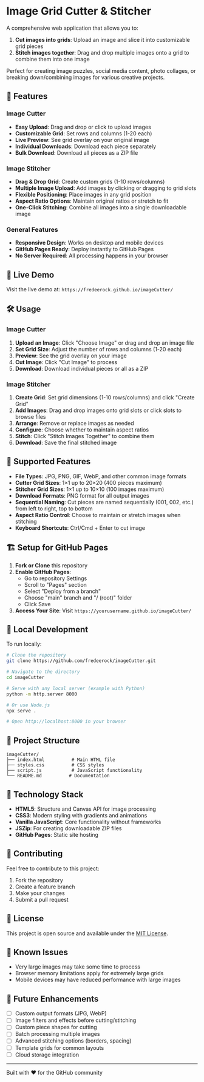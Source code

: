 # Image Grid Cutter & Stitcher

A comprehensive web application that allows you to:
1. **Cut images into grids**: Upload an image and slice it into customizable grid pieces
2. **Stitch images together**: Drag and drop multiple images onto a grid to combine them into one image

Perfect for creating image puzzles, social media content, photo collages, or breaking down/combining images for various creative projects.

## 🌟 Features

### Image Cutter
- **Easy Upload**: Drag and drop or click to upload images
- **Customizable Grid**: Set rows and columns (1-20 each)
- **Live Preview**: See grid overlay on your original image
- **Individual Downloads**: Download each piece separately
- **Bulk Download**: Download all pieces as a ZIP file

### Image Stitcher
- **Drag & Drop Grid**: Create custom grids (1-10 rows/columns)
- **Multiple Image Upload**: Add images by clicking or dragging to grid slots
- **Flexible Positioning**: Place images in any grid position
- **Aspect Ratio Options**: Maintain original ratios or stretch to fit
- **One-Click Stitching**: Combine all images into a single downloadable image

### General Features
- **Responsive Design**: Works on desktop and mobile devices
- **GitHub Pages Ready**: Deploy instantly to GitHub Pages
- **No Server Required**: All processing happens in your browser

## 🚀 Live Demo

Visit the live demo at: `https://fredeerock.github.io/imageCutter/`

## 🛠️ Usage

### Image Cutter
1. **Upload an Image**: Click "Choose Image" or drag and drop an image file
2. **Set Grid Size**: Adjust the number of rows and columns (1-20 each)
3. **Preview**: See the grid overlay on your image
4. **Cut Image**: Click "Cut Image" to process
5. **Download**: Download individual pieces or all as a ZIP

### Image Stitcher
1. **Create Grid**: Set grid dimensions (1-10 rows/columns) and click "Create Grid"
2. **Add Images**: Drag and drop images onto grid slots or click slots to browse files
3. **Arrange**: Remove or replace images as needed
4. **Configure**: Choose whether to maintain aspect ratios
5. **Stitch**: Click "Stitch Images Together" to combine them
6. **Download**: Save the final stitched image

## 📱 Supported Features

- **File Types**: JPG, PNG, GIF, WebP, and other common image formats
- **Cutter Grid Sizes**: 1×1 up to 20×20 (400 pieces maximum)
- **Stitcher Grid Sizes**: 1×1 up to 10×10 (100 images maximum)
- **Download Formats**: PNG format for all output images
- **Sequential Naming**: Cut pieces are named sequentially (001, 002, etc.) from left to right, top to bottom
- **Aspect Ratio Control**: Choose to maintain or stretch images when stitching
- **Keyboard Shortcuts**: Ctrl/Cmd + Enter to cut image

## 🏗️ Setup for GitHub Pages

1. **Fork or Clone** this repository
2. **Enable GitHub Pages**:
   - Go to repository Settings
   - Scroll to "Pages" section
   - Select "Deploy from a branch"
   - Choose "main" branch and "/ (root)" folder
   - Click Save
3. **Access Your Site**: Visit `https://yourusername.github.io/imageCutter/`

## 🔧 Local Development

To run locally:

```bash
# Clone the repository
git clone https://github.com/fredeerock/imageCutter.git

# Navigate to the directory
cd imageCutter

# Serve with any local server (example with Python)
python -m http.server 8000

# Or use Node.js
npx serve .

# Open http://localhost:8000 in your browser
```

## 📁 Project Structure

```
imageCutter/
├── index.html          # Main HTML file
├── styles.css          # CSS styles
├── script.js           # JavaScript functionality
└── README.md          # Documentation
```

## 🎨 Technology Stack

- **HTML5**: Structure and Canvas API for image processing
- **CSS3**: Modern styling with gradients and animations
- **Vanilla JavaScript**: Core functionality without frameworks
- **JSZip**: For creating downloadable ZIP files
- **GitHub Pages**: Static site hosting

## 🤝 Contributing

Feel free to contribute to this project:

1. Fork the repository
2. Create a feature branch
3. Make your changes
4. Submit a pull request

## 📄 License

This project is open source and available under the [MIT License](LICENSE).

## 🐛 Known Issues

- Very large images may take some time to process
- Browser memory limitations apply for extremely large grids
- Mobile devices may have reduced performance with large images

## 🔮 Future Enhancements

- [ ] Custom output formats (JPG, WebP)
- [ ] Image filters and effects before cutting/stitching
- [ ] Custom piece shapes for cutting
- [ ] Batch processing multiple images
- [ ] Advanced stitching options (borders, spacing)
- [ ] Template grids for common layouts
- [ ] Cloud storage integration

---

Built with ❤️ for the GitHub community

